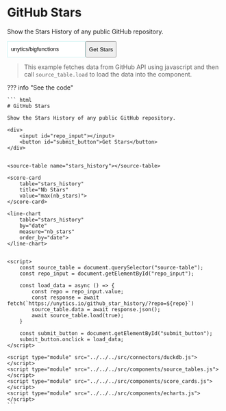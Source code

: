 # GitHub Stars

Show the Stars History of any public GitHub repository.


<div style="display: flex">
    <input id="repo_input" placeholder="unytics/bigfunctions" value="unytics/bigfunctions" style="border: 1px #c2f0f0 solid; font-size: 0.8rem; padding: 0.5rem; line-height: 1.6;"></input>
    <button id="submit_button" class="md-button md-button--primary">Get Stars</button>
</div>


<source-table name="stars_history"></source-table>

<score-card
    table="stars_history"
    title="Nb Stars"
    value="max(nb_stars)">
</score-card>

<line-chart
    table="stars_history"
    by="date"
    measure="nb_stars"
    order_by="date">
</line-chart>


> This example fetches data from GitHub API using javascript and then call `source_table.load` to load the data into the component.


??? info "See the code"

    ``` html
    # GitHub Stars

    Show the Stars History of any public GitHub repository.

    <div>
        <input id="repo_input"></input>
        <button id="submit_button">Get Stars</button>
    </div>


    <source-table name="stars_history"></source-table>

    <score-card
        table="stars_history"
        title="Nb Stars"
        value="max(nb_stars)">
    </score-card>

    <line-chart
        table="stars_history"
        by="date"
        measure="nb_stars"
        order_by="date">
    </line-chart>


    <script>
        const source_table = document.querySelector("source-table");
        const repo_input = document.getElementById("repo_input");

        const load_data = async () => {
            const repo = repo_input.value;
            const response = await fetch(`https://unytics.io/github_star_history/?repo=${repo}`)
            source_table.data = await response.json();
            await source_table.load(true);
        }

        const submit_button = document.getElementById("submit_button");
        submit_button.onclick = load_data;
    </script>

    <script type="module" src="../../../src/connectors/duckdb.js"></script>
    <script type="module" src="../../../src/components/source_tables.js"></script>
    <script type="module" src="../../../src/components/score_cards.js"></script>
    <script type="module" src="../../../src/components/echarts.js"></script>
    ```




<script type="module">

const source_table = document.querySelector("source-table");
const repo_input = document.getElementById("repo_input");
const submit_button = document.getElementById("submit_button");

const load_data = async () => {
    const repo = repo_input.value;
    if (!repo) {
        return;
    }
    const response = await fetch(`https://unytics.io/github_star_history/?repo=${repo}`)
    source_table.data = await response.json();
    await source_table.load(true);
}

submit_button.onclick = load_data;
repo_input.addEventListener("keyup", ({key}) => {
    if (key === "Enter") {
        load_data();
    }
});

load_data();



</script>





<script type="module" src="../../../src/connectors/duckdb.js"></script>
<script type="module" src="../../../src/components/source_tables.js"></script>
<script type="module" src="../../../src/components/score_cards.js"></script>
<script type="module" src="../../../src/components/echarts.js"></script>
<script type="module" src="../../../src/components/bar_chart_grid.js"></script>
<script type="module" src="../../../src/components/datatable.js"></script>
